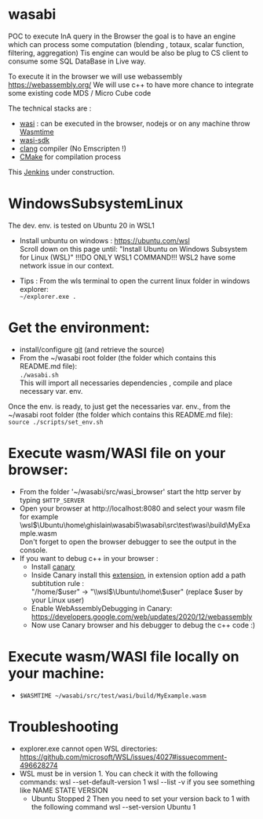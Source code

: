 
# wasabi
POC to execute InA query in the Browser the goal is to have an engine which can process some computation (blending , totaux, scalar function, filtering, aggregation)
Tis engine can would be also be plug to CS client to consume some SQL DataBase in  Live way.

To execute it in the browser we will use webassembly https://webassembly.org/
We will use c++ to have more chance to integrate some existing code MDS / Micro Cube code  

The technical stacks are :  
  - [wasi](https://wasi.dev/)        : can be executed in the browser, nodejs or on any machine throw [Wasmtime](https://wasmtime.dev/)      
  - [wasi-sdk](https://github.com/WebAssembly/wasi-sdk)  
  - [clang](https://clang.llvm.org/) compiler (No Emscripten !)  
  - [CMake](https://cmake.org/) for compilation process

This [Jenkins](https://gkelucjenkins3.jaas-gcp.cloud.sap.corp/view/experiments/job/wasabi_cmake_test/) under construction.  

# WindowsSubsystemLinux
The dev. env. is tested on Ubuntu 20 in WSL1
  - Install unbuntu on windows :
     https://ubuntu.com/wsl  
     Scroll down on this page until: "Install Ubuntu on Windows Subsystem for Linux (WSL)"
     !!!DO ONLY WSL1 COMMAND!!! WSL2 have some network issue in our context.

  - Tips : From the wls terminal to open the current linux folder in windows explorer:  
    <code>~/explorer.exe .</code>
  
 # Get the environment:
  
  - install/configure [git](https://teams.microsoft.com/l/entity/com.microsoft.teamspace.tab.wiki/tab::a8896480-ec96-4bc1-91fd-1f3baa4c22b9?context=%7B%22subEntityId%22%3A%22%7B%5C%22pageId%5C%22%3A16%2C%5C%22origin%5C%22%3A2%7D%22%2C%22channelId%22%3A%2219%3Afbca808d7716451fa3cf0a9679cb6970%40thread.tacv2%22%7D&tenantId=42f7676c-f455-423c-82f6-dc2d99791af7) (and retrieve the source)
  - From the ~/wasabi root folder (the folder which contains this README.md file):  
     `./wasabi.sh`  
        This will import all necessaries dependencies , compile and place necessary var. env.
        
 Once the env. is ready, to just get the necessaries var. env., from the ~/wasabi root folder (the folder which contains this README.md file):  
      `source ./scripts/set_env.sh`  
 
 # Execute wasm/WASI file on your browser:
  - From the folder '~/wasabi/src/wasi_browser' start the http server  by typing `$HTTP_SERVER`  
  - Open your browser at http://localhost:8080 and select your wasm file  
      for example \\wsl$\Ubuntu\home\ghislain\wasabi5\wasabi\src\test\wasi\build\MyExample.wasm  
      Don't forget to open the browser debugger to see the output in the console.
  - If you want to debug c++ in your browser :
      - Install [canary](https://www.google.com/chrome/canary/)
      - Inside Canary install this [extension](https://chrome.google.com/webstore/detail/cc%20%20-devtools-support-dwa/pdcpmagijalfljmkmjngeonclgbbannb), in extension option add a path subtitution rule :  
          "/home/$user" -> "\\wsl$\Ubuntu\home\\$user" (replace $user by your Linux user) 
      - Enable WebAssemblyDebugging in Canary: https://developers.google.com/web/updates/2020/12/webassembly
      - Now use Canary browser and his debugger to debug the c++ code :)
 
 # Execute wasm/WASI file locally on your machine:  
   - `$WASMTIME ~/wasabi/src/test/wasi/build/MyExample.wasm`
 
# Troubleshooting
  - explorer.exe cannot open WSL directories: https://github.com/microsoft/WSL/issues/4027#issuecomment-496628274
  - WSL must be in version 1.
  You can check it with the following commands:
    wsl --set-default-version 1
    wsl --list -v
  if you see something like
      NAME            STATE           VERSION
    * Ubuntu          Stopped         2
  Then you need to set your version back to 1 with the following command
    wsl --set-version Ubuntu 1
    
